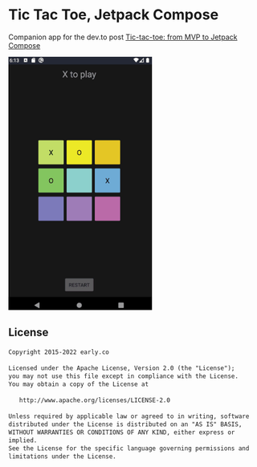 # Tic Tac Toe, Jetpack Compose

Companion app for the dev.to post [Tic-tac-toe: from MVP to Jetpack Compose](https://dev.to/erdo/tic-tac-toe-from-mvp-to-jetpack-compose-57d8)

![fore tic-tac-toe sample app](tic_tac_toe.png)


## License

    Copyright 2015-2022 early.co

    Licensed under the Apache License, Version 2.0 (the "License");
    you may not use this file except in compliance with the License.
    You may obtain a copy of the License at

       http://www.apache.org/licenses/LICENSE-2.0

    Unless required by applicable law or agreed to in writing, software
    distributed under the License is distributed on an "AS IS" BASIS,
    WITHOUT WARRANTIES OR CONDITIONS OF ANY KIND, either express or implied.
    See the License for the specific language governing permissions and
    limitations under the License.
